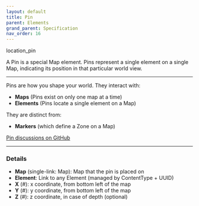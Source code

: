 ```yaml
---
layout: default
title: Pin
parent: Elements
grand_parent: Specification
nav_order: 16
---
```



<span class="material-symbols-outlined">location_pin</span>
 

A Pin is a special Map element. Pins represent a single element on a single Map, indicating its position in that particular world view. 

--- 
   
Pins are how you shape your world. They interact with:

- **Maps** (Pins exist on only one map at a time)
- **Elements** (Pins locate a single element on a Map)

They are distinct from:

- **Markers** (which define a Zone on a Map)

[Pin discussions on GitHub](https://github.com/OnlyWorlds/OnlyWorlds/discussions/categories/pin)

---
### Details
- **Map** (single-link: Map): Map that the pin is placed on
- **Element**: Link to any Element (managed by ContentType + UUID)
- **X** (#): x coordinate, from bottom left of the map
- **Y** (#): y coordinate, from bottom left of the map
- **Z** (#): z coordinate, in case of depth (optional)

